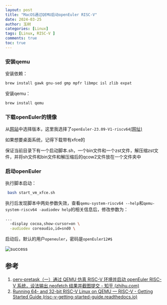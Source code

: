 ```yaml
---
layout: post
title: "MacOS通过QEMU启动openEuler RISC-V"
date: 2024-03-25
author: 玉树
categories: [Linux]
tags: [Linux, RISC-V ]
comments: true
toc: true
---
```


### 安装qemu

安装依赖：

```bash
brew install gawk gnu-sed gmp mpfr libmpc isl zlib expat
```

安装qemu：

```bash
brew install qemu
```

### 下载openEuler的镜像

从[网站](https://mirror.iscas.ac.cn/openeuler-sig-riscv/openEuler-RISC-V/preview/)中选择版本，这里我选择了`openEuler-23.09-V1-riscv64`[(网址)](https://mirror.iscas.ac.cn/openeuler-sig-riscv/openEuler-RISC-V/preview/openEuler-23.09-V1-riscv64/QEMU/)

如果想要桌面系统，记得下载带有xfce的

保证当前目录下有一个启动脚本.sh，一个bin文件和一个zst文件，解压缩zst文件，并将sh文件和bin文件和解压缩后的qcow2文件放在一个文件夹中

### 启动openEuler

执行脚本启动：

```bash
 bash start_vm_xfce.sh
```

执行后发现脚本中两处参数失效，查看`qemu-system-riscv64 --help`和`qemu-system-riscv64 -audiodev help`的相关信息后，修改参数为：

```bash
...
  -display cocoa,show-cursor=on \
  -audiodev coreaudio,id=snd0 \
```

启动后，默认的用户`openeuler`，密码是`openEuler12#$`

![success](https://s2.loli.net/2024/03/25/kNr78lTaGpe23ED.png)

## 参考

1. [oerv-pretask（一）通过 QEMU 仿真 RISC-V 环境并启动 openEuler RISC-V 系统，设法输出 neofetch 结果并截图提交 - 知乎 (zhihu.com)](https://zhuanlan.zhihu.com/p/675382611)
2. [Running 64- and 32-bit RISC-V Linux on QEMU — RISC-V - Getting Started Guide (risc-v-getting-started-guide.readthedocs.io)](https://risc-v-getting-started-guide.readthedocs.io/en/latest/linux-qemu.html)
